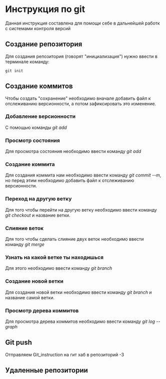 # Инструкция по git

Данная инструкция составлена для помощи себе в дальнейшей работк с системами контроля версий

## Создание репозитория

Для создания репозитория (говорят "инициализация") нужно ввести в терминале команду:

    git init

## Создание коммитов

Чтобы создать "сохранение" необходимо вначале добавить файл к отслеживанию версионности, а потом зафиксировать  это изменение.

### Добавление версионности

С помощью команды *git add*

### Просмотр состояния

Для просмотра состояния необходимо ввести команду *git add*

### Создание коммита

Для создания коммита нам необходимо ввести команду *git commit --m*, но перед этим необходимо добавить файл к отслеживанию версионности.

### Переход на другую ветку

Для того чтобы перейти на другую ветку необходимо ввести команду *git checkout* и название ветки. 

### Слияние веток 

Для того чтобы сделать слияние двух веток необходимо ввести команду *git merge*

### Узнать на какой ветке ты находишься

Для этого необходимо ввести команду *git branch*

### Создание новой ветки

Для создания новой ветки необходимо ввести команду *git branch* и название самой ветки.

### Просмотр дерева коммитов

Для просмотра дерева коммитов необходимо ввести команду *git log --graph*

## Git push

Отправляем Git_instruction на гит хаб в репозиторий -3

## Удаленные репозитории 
